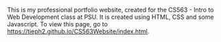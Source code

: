 This is my professional portfolio website, created for the CS563 - Intro to Web Development class at PSU. It is created using HTML, CSS and some Javascript.
To view this page, go to https://tieph2.github.io/CS563Website/index.html.

